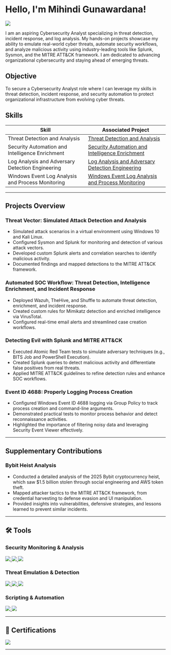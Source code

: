 # Hello, I'm Mihindi Gunawardana!
<a href="https://www.linkedin.com/in/mihindi-gunawardana-44a0a432b/" target="_blank"><img src="https://img.shields.io/badge/-LinkedIn-0072b1?&style=for-the-badge&logo=linkedin&logoColor=white" /></a>

I am an aspiring Cybersecurity Analyst specializing in threat detection, incident response, and log analysis. My hands-on projects showcase my ability to emulate real-world cyber threats, automate security workflows, and analyze malicious activity using industry-leading tools like Splunk, Sysmon, and the MITRE ATT&CK framework. I am dedicated to advancing organizational cybersecurity and staying ahead of emerging threats.

## Objective

To secure a Cybersecurity Analyst role where I can leverage my skills in threat detection, incident response, and security automation to protect organizational infrastructure from evolving cyber threats.
 
## Skills

| Skill                                         | Associated Project         |
|-----------------------------------------------|----------------------------|
| Threat Detection and Analysis | <a href="https://github.com/Mihindig/Threat-Vector-Simulated-Attack-Detection-and-Analysis">Threat Detection and Analysis</a>|
| Security Automation and Intelligence Enrichment | <a href="https://github.com/Mihindig/Automated-SOC-Workflow-Threat-Detection-Intelligence-Enrichment-and-Incident-Response-.git">Security Automation and Intelligence Enrichment</a>|
| Log Analysis and Adversary Detection Engineering | <a href="https://github.com/Mihindig/Detecting-Evil-with-Splunk-and-MITRE-ATT-CK.git">Log Analysis and Adversary Detection Engineering</a>|
| Windows Event Log Analysis and Process Monitoring | <a href="https://github.com/Mihindig/eventid4688.git">Windows Event Log Analysis and Process Monitoring</a>|
                                                                              
---

## Projects Overview

### Threat Vector: Simulated Attack Detection and Analysis  
- Simulated attack scenarios in a virtual environment using Windows 10 and Kali Linux.  
- Configured Sysmon and Splunk for monitoring and detection of various attack vectors.  
- Developed custom Splunk alerts and correlation searches to identify malicious activity.  
- Documented findings and mapped detections to the MITRE ATT&CK framework.  

### Automated SOC Workflow: Threat Detection, Intelligence Enrichment, and Incident Response  
- Deployed Wazuh, TheHive, and Shuffle to automate threat detection, enrichment, and incident response.  
- Created custom rules for Mimikatz detection and enriched intelligence via VirusTotal.  
- Configured real-time email alerts and streamlined case creation workflows.  

### Detecting Evil with Splunk and MITRE ATT&CK  
- Executed Atomic Red Team tests to simulate adversary techniques (e.g., BITS Job and PowerShell Execution).  
- Created Splunk queries to detect malicious activity and differentiate false positives from real threats.  
- Applied MITRE ATT&CK guidelines to refine detection rules and enhance SOC workflows.  

### Event ID 4688: Properly Logging Process Creation  
- Configured Windows Event ID 4688 logging via Group Policy to track process creation and command-line arguments.  
- Demonstrated practical tests to monitor process behavior and detect reconnaissance activities.  
- Highlighted the importance of filtering noisy data and leveraging Security Event Viewer effectively.  

---

## Supplementary Contributions  

### Bybit Heist Analysis  
- Conducted a detailed analysis of the 2025 Bybit cryptocurrency heist, which saw $1.5 billion stolen through social engineering and AWS token theft.  
- Mapped attacker tactics to the MITRE ATT&CK framework, from credential harvesting to defense evasion and UI manipulation.  
- Provided insights into vulnerabilities, defensive strategies, and lessons learned to prevent similar incidents.

---

## 🛠 Tools  

### Security Monitoring & Analysis  
<div>  
  <a href="https://www.splunk.com/"> <img src="https://img.shields.io/badge/-Splunk-000000?&style=for-the-badge&logo=Splunk&logoColor=white" /> </a>  
  <a href="https://docs.microsoft.com/en-us/sysinternals/downloads/sysmon"> <img src="https://img.shields.io/badge/-Sysmon-0078D4?&style=for-the-badge&logo=Windows&logoColor=white" /> </a>  
  <a href="https://wazuh.com/"> <img src="https://img.shields.io/badge/-Wazuh-0073a8?&style=for-the-badge&logo=Wazuh&logoColor=white" /> </a>  
</div>  

### Threat Emulation & Detection  
<div>  
  <a href="https://github.com/redcanaryco/atomic-red-team"> <img src="https://img.shields.io/badge/-Atomic_Red_Team-F05A28?&style=for-the-badge&logo=Github&logoColor=white" /> </a>  
  <a href="https://attack.mitre.org/"> <img src="https://img.shields.io/badge/-MITRE_ATT&CK-005571?&style=for-the-badge&logo=MITRE&logoColor=white" /> </a>  
  <a href="https://www.metasploit.com/"> <img src="https://img.shields.io/badge/-Metasploit-8A2BE2?&style=for-the-badge&logo=Metasploit&logoColor=white" /> </a>  
</div>  

### Scripting & Automation  
<div>  
  <a href="https://learn.microsoft.com/en-us/powershell/"> <img src="https://img.shields.io/badge/-PowerShell-5391FE?&style=for-the-badge&logo=PowerShell&logoColor=white" /> </a>  
  <a href="https://shuffler.io/"> <img src="https://img.shields.io/badge/-Shuffle_SOAR-FF5733?&style=for-the-badge&logo=Shuffle&logoColor=white" /> </a>  
</div>  

---

## 🧾 Certifications  

<div>  
  <img src="https://img.shields.io/badge/-Google_Cybersecurity_Professional_Certificate-4285F4?&style=for-the-badge&logo=Google&logoColor=white" />  
</div>  

---

